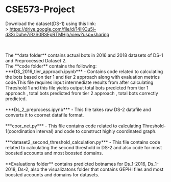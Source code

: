# CSE573-Project

Download the dataset(DS-1) using this link:</br> >
https://drive.google.com/file/d/14lKOu5i-d3SrDuhe7iRzS0RSEpRTMHjh/view?usp=sharing</br >
</br >

</br>
The **data folder** contains actual bots in 2016 and 2018 datasets of DS-1 and Preprocessed Dataset 2.
</br >
The **code folder** contains the following:
</br>
***DS_2016_tier_approach.ipynb***  - Contains code related to calculating the bots based on tier 1 and tier 2 approach along with evaluation metrics code.This file requires input intermediate results from after calculating Threshold 1 and this file yields output total bots predicted from tier 1 approach , total bots predicted from tier 2 approach , total bots correctly predicted.
</br >
<br>
***Ds_2_preprocess.ipynb*** - This file takes raw DS-2 datafile and converts it to coornet datafile format.
</br >
</br>
***coor_net.py*** - This file contains code related to calculating Threshold-1(coordination interval) and code to construct highly coordinated graph.
</br >
</br>
***dataset2_second_threshold_calculation.py*** - This file contains code related to calculating the second threshold in DS-2 and also code for most boosted accounts and most boosted domains.
</br >
</br>
**Evaluations folder** contains predicted botnames for Ds_1-2016, Ds_1-2018, Ds-2, also the visualizatons folder that contains GEPHI files and most boosted accounts and domains for datasets.
</br >


